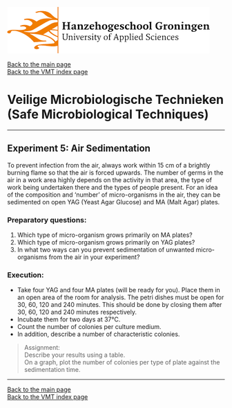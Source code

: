 ![Hanze](../hanze/hanze.png)

[Back to the main page](../index.md)  
[Back to the VMT index page](./00_vmt_index.md)  

# Veilige Microbiologische Technieken (Safe Microbiological Techniques)

---

## Experiment 5: Air Sedimentation 

To prevent infection from the air, always work within 15 cm of a brightly burning flame so that the air is forced upwards. The number of germs in the air in a work area highly depends on the activity in that area, the type of work being undertaken there and the types of people present. For an idea of the composition and ‘number’ of micro-organisms in the air, they can be sedimented on open YAG (Yeast Agar Glucose) and MA (Malt Agar) plates.  

### Preparatory questions:  
1. Which type of micro-organism grows primarily on MA plates?  
2. Which type of micro-organism grows primarily on YAG plates?  
3. In what two ways can you prevent sedimentation of unwanted micro-organisms from the air in your experiment?  

### Execution:  
- Take four YAG and four MA plates (will be ready for you). Place them in an open area of the room for analysis. The petri dishes must be open for 30, 60, 120 and 240 minutes. This should be done by closing them after 30, 60, 120 and 240 minutes respectively.
- Incubate them for two days at 37°C.  
- Count the number of colonies per culture medium.  
- In addition, describe a number of characteristic colonies.  

>Assignment:   
Describe your results using a table.  
On a graph, plot the number of colonies per type of plate against the sedimentation time.  

---

[Back to the main page](../index.md)  
[Back to the VMT index page](./00_vmt_index.md)  

<script type="text/x-mathjax-config">
  MathJax.Hub.Config({
    tex2jax: {
      inlineMath: [ ['$','$'], ["\\(","\\)"] ],
      processEscapes: true
    }
  });
</script>
    
<script type="text/javascript"
        src="https://cdn.mathjax.org/mathjax/latest/MathJax.js?config=TeX-AMS-MML_HTMLorMML">
</script>